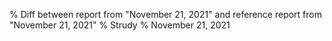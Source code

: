 % Diff between report from "November 21, 2021" and reference report from "November 21, 2021"
% Strudy
% November 21, 2021


